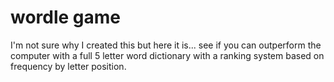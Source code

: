# wordle game

I'm not sure why I created this but here it is... see if you can outperform the computer with a full 5 letter word dictionary with a ranking system based on frequency by letter position. 
